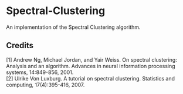 # Spectral-Clustering
An implementation of the Spectral Clustering algorithm.

## Credits
[1] Andrew Ng, Michael Jordan, and Yair Weiss. On spectral clustering: Analysis and an algorithm. Advances in neural information processing systems, 14:849-856, 2001. <br>
[2] Ulrike Von Luxburg. A tutorial on spectral clustering. Statistics and computing, 17(4):395-416, 2007.
